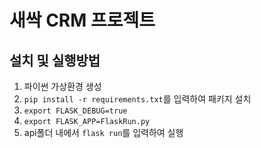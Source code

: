 # 새싹 CRM 프로젝트

## 설치 및 실행방법

1. 파이썬 가상환경 생성
2. `pip install -r requirements.txt`를 입력하여 패키지 설치
3. `export FLASK_DEBUG=true`
4. `export FLASK_APP=FlaskRun.py`
5. api폴더 내에서 `flask run`를 입력하여 실행
